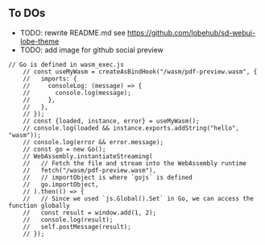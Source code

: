 ## To DOs

- TODO: rewrite README.md see https://github.com/lobehub/sd-webui-lobe-theme
- TODO: add image for github social preview
<!-- wasm notes -->

```
// Go is defined in wasm_exec.js
    // const useMyWasm = createAsBindHook("/wasm/pdf-preview.wasm", {
    //   imports: {
    //     consoleLog: (message) => {
    //       console.log(message);
    //     },
    //   },
    // });
    // const {loaded, instance, error} = useMyWasm();
    // console.log(loaded && instance.exports.addString("hello", "wasm"));
    // console.log(error && error.message);
    // const go = new Go();
    // WebAssembly.instantiateStreaming(
    //   // Fetch the file and stream into the WebAssembly runtime
    //   fetch("/wasm/pdf-preview.wasm"),
    //   // importObject is where `gojs` is defined
    //   go.importObject,
    // ).then(() => {
    //   // Since we used `js.Global().Set` in Go, we can access the function globally
    //   const result = window.add(1, 2);
    //   console.log(result);
    //   self.postMessage(result);
    // });
```
